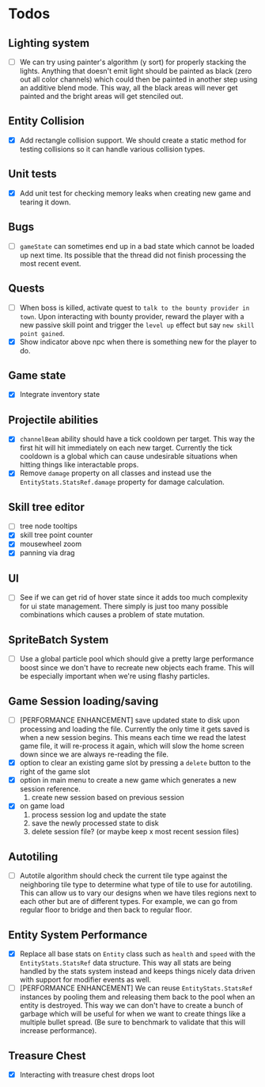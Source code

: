# Todos

## Lighting system
  - [ ] We can try using painter's algorithm (y sort) for properly stacking the lights. Anything that doesn't emit light should be painted as black (zero out all color channels) which could then be painted in another step using an additive blend mode. This way, all the black areas will never get painted and the bright areas will get stenciled out.

## Entity Collision
  - [x] Add rectangle collision support. We should create a static method for testing collisions so it can handle various collision types.

## Unit tests
  - [x] Add unit test for checking memory leaks when creating new game and tearing it down.

## Bugs
  - [ ] `gameState` can sometimes end up in a bad state which cannot be loaded up next time. Its possible that the thread did not finish processing the most recent event.

## Quests
  - [ ] When boss is killed, activate quest to `talk to the bounty provider in town`. Upon interacting with bounty provider, reward the player with a new passive skill point and trigger the `level up` effect but say `new skill point gained`.
  - [x] Show indicator above npc when there is something new for the player to do.

## Game state
  - [x] Integrate inventory state

## Projectile abilities
  - [x] `channelBeam` ability should have a tick cooldown per target. This way the first hit will hit immediately on each new target. Currently the tick cooldown is a global which can cause undesirable situations when hitting things like interactable props.
  - [x] Remove `damage` property on all classes and instead use the `EntityStats.StatsRef.damage` property for damage calculation.

## Skill tree editor
  - [ ] tree node tooltips
  - [x] skill tree point counter
  - [x] mousewheel zoom
  - [x] panning via drag

## UI
  - [ ] See if we can get rid of hover state since it adds too much complexity for ui state management. There simply is just too many possible combinations which causes a problem of state mutation.

## SpriteBatch System
  - [ ] Use a global particle pool which should give a pretty large performance boost since we don't have to recreate new objects each frame. This will be especially important when we're using flashy particles.


## Game Session loading/saving
  - [ ] [PERFORMANCE ENHANCEMENT] save updated state to disk upon processing and loading the file. Currently the only time it gets saved is when a new session begins. This means each time we read the latest game file, it will re-process it again, which will slow the home screen down since we are always re-reading the file.
  - [x] option to clear an existing game slot by pressing a `delete` button to the right of the game slot
  - [x] option in main menu to create a new game which generates a new session reference.
    1. create new session based on previous session
  - [x] on game load
    1. process session log and update the state
    2. save the newly processed state to disk
    3. delete session file? (or maybe keep x most recent session files)

## Autotiling
  - [ ] Autotile algorithm should check the current tile type against the neighboring tile type to determine what type of tile to use for autotiling. This can allow us to vary our designs when we have tiles regions next to each other but are of different types. For example, we can go from regular floor to bridge and then back to regular floor.

## Entity System Performance
  - [x] Replace all base stats on `Entity` class such as `health` and `speed` with the `EntityStats.StatsRef` data structure. This way all stats are being handled by the stats system instead and keeps things nicely data driven with support for modifier events as well.
  - [ ] [PERFORMANCE ENHANCEMENT] We can reuse `EntityStats.StatsRef` instances by pooling them and releasing them back to the pool when an entity is destroyed. This way we can don't have to create a bunch of garbage which will be useful for when we want to create things like a multiple bullet spread. (Be sure to benchmark to validate that this will increase performance).

## Treasure Chest
  - [x] Interacting with treasure chest drops loot

